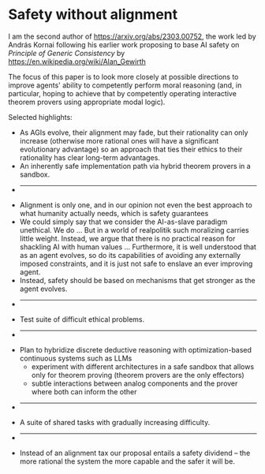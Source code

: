 # Safety without alignment

I am the second author of https://arxiv.org/abs/2303.00752, the work led by András Kornai following his
earlier work proposing to base AI safety on _Principle of Generic Consistency_ by https://en.wikipedia.org/wiki/Alan_Gewirth

The focus of this paper is to look more closely at possible directions to improve
agents' ability to competently perform moral reasoning (and, in particular, hoping to achieve that by competently
operating interactive theorem provers using appropriate modal logic).

Selected highlights:

  * As AGIs evolve, their alignment may fade, but their rationality can only increase (otherwise more rational ones will have a significant evolutionary advantage) so an approach that ties their ethics to their rationality has clear long-term advantages.
  * An inherently safe implementation path via hybrid theorem provers in a sandbox.
  * ---
  * Alignment is only one, and in our opinion not even the best approach to what humanity actually needs, which is safety guarantees
  * We could simply say that we consider the AI-as-slave paradigm unethical. We do ...  But in a world of realpolitik such moralizing carries little weight. Instead, we argue that there is no practical reason for shackling AI with human values ... Furthermore, it is well understood that as an agent evolves, so do its capabilities of avoiding any externally imposed constraints, and it is just not safe to enslave an ever improving agent. 
  * Instead, safety should be based on mechanisms that get stronger as the agent evolves.
  * ---
  * Test suite of difficult ethical problems.
  * ---
  * Plan to hybridize discrete deductive reasoning with optimization-based continuous systems such as LLMs
     * experiment with different architectures in a safe sandbox that allows only for theorem proving (theorem provers are the only effectors)
     * subtle interactions between analog components and the prover where both can inform the other
  * ---
  * A suite of shared tasks with gradually increasing difficulty.
  * ---
  * Instead of an alignment tax our proposal entails a safety dividend – the more rational the system the more capable and the safer it will be. 
